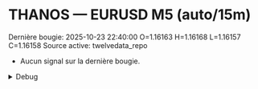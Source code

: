 # THANOS — EURUSD M5 (auto/15m)
Dernière bougie: 2025-10-23 22:40:00  O=1.16163  H=1.16168  L=1.16157  C=1.16158
Source active: twelvedata_repo

- Aucun signal sur la dernière bougie.

<details><summary>Debug</summary>

- TD_API_KEY manquant.

</details>